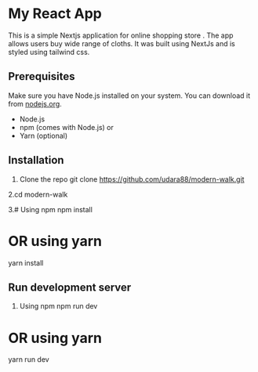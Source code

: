 # My React App

This is a simple Nextjs application for online shopping store . The app allows users buy wide range of cloths. It was built using NextJs and is styled using tailwind css.

## Prerequisites

Make sure you have Node.js installed on your system. You can download it from [nodejs.org](https://nodejs.org/).

- Node.js
- npm (comes with Node.js)
  or
- Yarn (optional)

## Installation

1. Clone the repo
   git clone https://github.com/udara88/modern-walk.git

2.cd modern-walk

3.# Using npm
npm install

# OR using yarn

yarn install

## Run development server

1. Using npm
   npm run dev

# OR using yarn

yarn run dev

